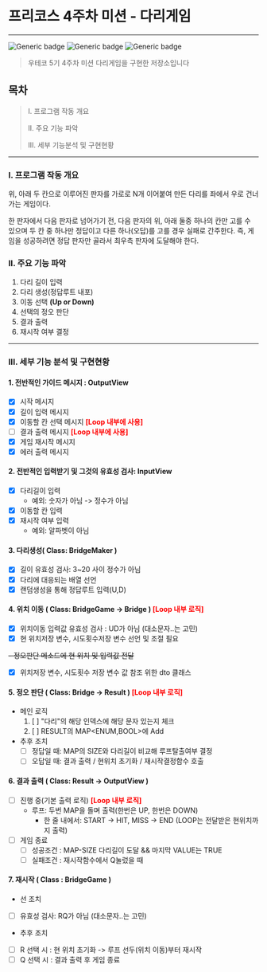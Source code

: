 # 프리코스 4주차 미션 - 다리게임

---

![Generic badge](https://img.shields.io/badge/precourse-week4-green.svg)
![Generic badge](https://img.shields.io/badge/test-3_passed-blue.svg)
![Generic badge](https://img.shields.io/badge/version-1.0.7-brightgreen.svg)

> 우테코 5기 4주차 미션 다리게임을 구현한 저장소입니다

## 목차

> I. 프로그램 작동 개요
>
> II. 주요 기능 파악
>
> III. 세부 기능분석 및 구현현황

___

### I. 프로그램 작동 개요

위, 아래 두 칸으로 이루어진 판자를 가로로 N개 이어붙여 만든 다리를 좌에서 우로 건너가는 게임이다.

한 판자에서 다음 판자로 넘어가기 전, 다음 판자의 위, 아래 둘중 하나의 칸만 고를 수 있으며 두 칸 중 하나만 정답이고 다른 하나(오답)를 고를 경우 실패로 간주한다.
즉, 게임을 성공하려면 정답 판자만 골라서 최우측 판자에 도달해야 한다.

### II. 주요 기능 파악

1. 다리 길이 입력
2. 다리 생성(정답루트 내포)
3. 이동 선택 **(Up or Down)**
4. 선택의 정오 판단
5. 결과 출력
6. 재시작 여부 결정

---

### III. 세부 기능 분석 및 구현현황

#### 1. 전반적인 가이드 메시지 : OutputView

- [x] 시작 메시지
- [x] 길이 입력 메시지
- [x] 이동할 칸 선택 메시지 <span style="color:red">**[Loop 내부에 사용]**
- [ ] 결과 출력 메시지 <span style="color:red">**[Loop 내부에 사용]**
- [x] 게임 재시작 메시지
- [X] 에러 출력 메시지

#### 2. 전반적인 입력받기 및 그것의 유효성 검사: InputView

- [x] 다리길이 입력
    * 예외: 숫자가 아님 -> 정수가 아님
- [x] 이동할 칸 입력
- [x] 재시작 여부 입력
    * 예외: 알파벳이 아님

#### 3. 다리생성( Class: BridgeMaker )

- [X] 길이 유효성 검사: 3~20 사이 정수가 아님
- [X] 다리에 대응되는 배열 선언
- [X] 랜덤생성을 통해 정답루트 입력(U,D)

#### 4. 위치 이동 ( Class: BridgeGame -> Bridge ) <span style="color:red">**[Loop 내부 로직]**

- [X] 위치이동 입력값 유효성 검사 :  UD가 아님 (대소문자..는 고민)
- [X] 현 위치저장 변수, 시도횟수저장 변수 선언 및 조절 필요

~~- 정오판단 메소드에 현 위치 및 입력값 전달~~

- [X] 위치저장 변수, 시도횟수 저장 변수 값 참조 위한 dto 클래스

#### 5. 정오 판단 ( Class: Bridge -> Result ) <span style="color:red">**[Loop 내부 로직]**

* 메인 로직
    1) [ ] "다리"의 해당 인덱스에 해당 문자 있는지 체크
    2) [ ] RESULT의 MAP<ENUM,BOOL>에 Add
* 추후 조치
    - [ ] 정답일 때: MAP의 SIZE와 다리길이 비교해 루프탈출여부 결정
    - [ ] 오답일 때: 결과 출력 / 현위치 초기화 / 재시작결정함수 호출

#### 6. 결과 출력 ( Class: Result -> OutputView )

- [ ] 진행 중(기본 출력 로직) <span style="color:red">**[Loop 내부 로직]**
    - 루프: 두번 MAP을 돌며 출력(한번은 UP, 한번은 DOWN)
        * 한 줄 내에서: START -> HIT, MISS -> END
          (LOOP는 전달받은 현위치까지 출력)
- [ ] 게임 종료
    * [ ] 성공조건 : MAP-SIZE 다리길이 도달 && 마지막 VALUE는 TRUE
    * [ ] 실패조건 : 재시작함수에서 Q눌렀을 때

#### 7. 재시작 ( Class : BridgeGame )

- 선 조치
- [ ] 유효성 검사: RQ가 아님 (대소문자..는 고민)
- 추후 조치
- [ ] R 선택 시 : 현 위치 초기화 -> 루프 선두(위치 이동)부터 재시작
- [ ] Q 선택 시 : 결과 출력 후 게임 종료
